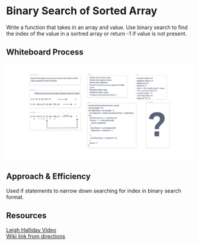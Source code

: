 # Binary Search of Sorted Array

Write a function that takes in an array and value. Use binary search to find the index of the value in a sortred array or return -1 if value is not present.  

## Whiteboard Process

![Array Binary Search](../assets/Array-Binary-SearchCC03.png)

## Approach & Efficiency

Used if statements to narrow down searching for index in binary search format.  

## Resources

[Leigh Halliday Video](youtube.com/watch?v=7lGiPItOVCM)  
[Wiki link from directions](https://en.wikipedia.org/wiki/Binary_search_algorithm)  
